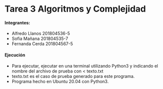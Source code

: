 # Tarea 3 Algoritmos y Complejidad

#### Integrantes:

- Alfredo Llanos 201804536-5
- Sofia Mañana 201804535-7
- Fernanda Cerda 201804567-5
    
#### Ejecución

- Para ejecutar, ejecutar en una terminal utilizando Python3 y indicando el nombre del archivo de prueba con < texto.txt
- texto.txt es el caso de prueba generado para este programa.
- Programa hecho en Ubuntu 20.04 con Python3.
   

